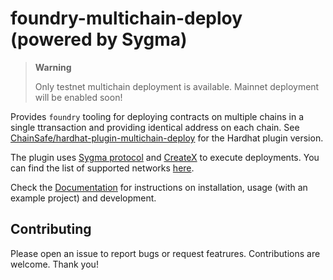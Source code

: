 # foundry-multichain-deploy (powered by Sygma)

> **Warning**
>
> Only testnet multichain deployment is available. Mainnet deployment will be enabled soon!

Provides `foundry` tooling for deploying contracts on multiple chains in a single ttransaction
and providing identical address on each chain.
See
[ChainSafe/hardhat-plugin-multichain-deploy]("https://github.com/ChainSafe/hardhat-plugin-multichain-deploy")
for the Hardhat plugin version.

The plugin uses [Sygma protocol](https://buildwithsygma.com/) and [CreateX](https://github.com/pcaversaccio/createx) to execute deployments. You can find the list of supported networks [here](https://docs.buildwithsygma.com/environments).

Check the [Documentation](./docs/DOCUMENTATION.md) for instructions on installation, usage (with an example project) and development.

## Contributing

Please open an issue to report bugs or request featrures. Contributions are welcome. Thank you!
